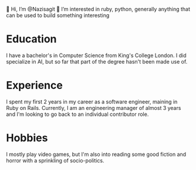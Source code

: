 👋 Hi, I’m @Nazisagit
👀 I’m interested in ruby, python, generally anything that can be used to build something interesting

# Education
I have a bachelor's in Computer Science from King's College London.
I did specialize in AI, but so far that part of the degree hasn't been made use of.

# Experience
I spent my first 2 years in my career as a software engineer, maining in Ruby on Rails.
Currently, I am an engineering manager of almost 3 years and I'm looking to go back to an individual contributor role.

# Hobbies
I mostly play video games, but I'm also into reading some good fiction and horror with a sprinkling of socio-politics.

<!---
Nazisagit/Nazisagit is a ✨ special ✨ repository because its `README.md` (this file) appears on your GitHub profile.
You can click the Preview link to take a look at your changes.
--->
